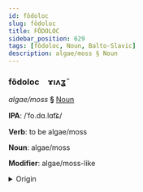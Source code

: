 ```yaml
---
id: fôdoloc
slug: fôdoloc
title: FÔDOLOC
sidebar_position: 629
tags: [fôdoloc, Noun, Balto-Slavic]
description: algae/moss § Noun
---
```


### fôdoloc&emsp;<span kind="abugida">ɤıʌʓ̄</span>

*algae/moss* **§** [Noun](../../tags/Noun)

**IPA**: /ˈfo.dɑ.lɑt͡ɕ/

**Verb**: to be algae/moss

**Noun**: algae/moss

**Modifier**: algae/moss-like

<details>
    <summary>Origin</summary>
    Belarusian во́дарасць vódarascʹ [ˈvodarasʲt͡sʲ]<br/>
    <em>Balto-Slavic Language Family</em>
</details>